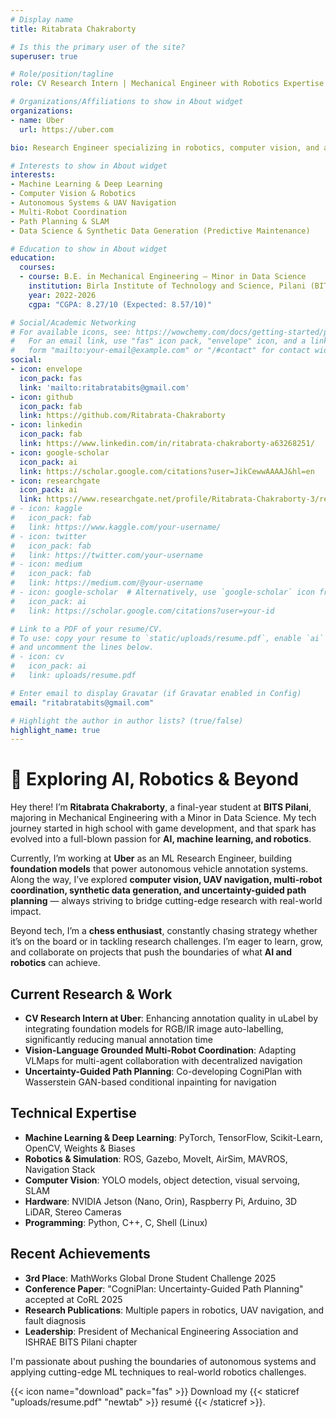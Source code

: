 ```yaml
---
# Display name
title: Ritabrata Chakraborty

# Is this the primary user of the site?
superuser: true

# Role/position/tagline
role: CV Research Intern | Mechanical Engineer with Robotics Expertise

# Organizations/Affiliations to show in About widget
organizations:
- name: Uber
  url: https://uber.com

bio: Research Engineer specializing in robotics, computer vision, and autonomous systems. Currently developing automated data annotation solutions using foundation models for autonomous vehicles at Uber.

# Interests to show in About widget
interests:
- Machine Learning & Deep Learning
- Computer Vision & Robotics
- Autonomous Systems & UAV Navigation
- Multi-Robot Coordination
- Path Planning & SLAM
- Data Science & Synthetic Data Generation (Predictive Maintenance)

# Education to show in About widget
education:
  courses:
  - course: B.E. in Mechanical Engineering — Minor in Data Science
    institution: Birla Institute of Technology and Science, Pilani (BITS Pilani)
    year: 2022-2026
    cgpa: "CGPA: 8.27/10 (Expected: 8.57/10)"

# Social/Academic Networking
# For available icons, see: https://wowchemy.com/docs/getting-started/page-builder/#icons
#   For an email link, use "fas" icon pack, "envelope" icon, and a link in the
#   form "mailto:your-email@example.com" or "/#contact" for contact widget.
social:
- icon: envelope
  icon_pack: fas
  link: 'mailto:ritabratabits@gmail.com'
- icon: github
  icon_pack: fab
  link: https://github.com/Ritabrata-Chakraborty
- icon: linkedin
  icon_pack: fab
  link: https://www.linkedin.com/in/ritabrata-chakraborty-a63268251/
- icon: google-scholar
  icon_pack: ai
  link: https://scholar.google.com/citations?user=JikCewwAAAAJ&hl=en
- icon: researchgate
  icon_pack: ai
  link: https://www.researchgate.net/profile/Ritabrata-Chakraborty-3/research
# - icon: kaggle
#   icon_pack: fab
#   link: https://www.kaggle.com/your-username/
# - icon: twitter
#   icon_pack: fab
#   link: https://twitter.com/your-username
# - icon: medium 
#   icon_pack: fab
#   link: https://medium.com/@your-username
# - icon: google-scholar  # Alternatively, use `google-scholar` icon from `ai` icon pack
#   icon_pack: ai
#   link: https://scholar.google.com/citations?user=your-id

# Link to a PDF of your resume/CV.
# To use: copy your resume to `static/uploads/resume.pdf`, enable `ai` icons in `params.toml`, 
# and uncomment the lines below.
# - icon: cv
#   icon_pack: ai
#   link: uploads/resume.pdf

# Enter email to display Gravatar (if Gravatar enabled in Config)
email: "ritabratabits@gmail.com"

# Highlight the author in author lists? (true/false)
highlight_name: true
---
```


# 🚀 Exploring AI, Robotics & Beyond

Hey there! I’m **Ritabrata Chakraborty**, a final-year student at **BITS Pilani**, majoring in Mechanical Engineering with a Minor in Data Science. My tech journey started in high school with game development, and that spark has evolved into a full-blown passion for **AI, machine learning, and robotics**.

Currently, I’m working at **Uber** as an ML Research Engineer, building **foundation models** that power autonomous vehicle annotation systems. Along the way, I’ve explored **computer vision, UAV navigation, multi-robot coordination, synthetic data generation, and uncertainty-guided path planning** — always striving to bridge cutting-edge research with real-world impact.

Beyond tech, I’m a **chess enthusiast**, constantly chasing strategy whether it’s on the board or in tackling research challenges. I’m eager to learn, grow, and collaborate on projects that push the boundaries of what **AI and robotics** can achieve.

## Current Research & Work

- **CV Research Intern at Uber**: Enhancing annotation quality in uLabel by integrating foundation models for RGB/IR image auto-labelling, significantly reducing manual annotation time
- **Vision-Language Grounded Multi-Robot Coordination**: Adapting VLMaps for multi-agent collaboration with decentralized navigation
- **Uncertainty-Guided Path Planning**: Co-developing CogniPlan with Wasserstein GAN-based conditional inpainting for navigation

## Technical Expertise

- **Machine Learning & Deep Learning**: PyTorch, TensorFlow, Scikit-Learn, OpenCV, Weights & Biases
- **Robotics & Simulation**: ROS, Gazebo, MoveIt, AirSim, MAVROS, Navigation Stack
- **Computer Vision**: YOLO models, object detection, visual servoing, SLAM
- **Hardware**: NVIDIA Jetson (Nano, Orin), Raspberry Pi, Arduino, 3D LiDAR, Stereo Cameras
- **Programming**: Python, C++, C, Shell (Linux)

## Recent Achievements

- **3rd Place**: MathWorks Global Drone Student Challenge 2025
- **Conference Paper**: "CogniPlan: Uncertainty-Guided Path Planning" accepted at CoRL 2025
- **Research Publications**: Multiple papers in robotics, UAV navigation, and fault diagnosis
- **Leadership**: President of Mechanical Engineering Association and ISHRAE BITS Pilani chapter

I'm passionate about pushing the boundaries of autonomous systems and applying cutting-edge ML techniques to real-world robotics challenges.

{{< icon name="download" pack="fas" >}} Download my {{< staticref "uploads/resume.pdf" "newtab" >}} resumé {{< /staticref >}}.
